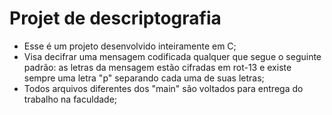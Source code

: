 # Projet de descriptografia

- Esse é um projeto desenvolvido inteiramente em C;
- Visa decifrar uma mensagem codificada qualquer que segue o seguinte padrão: as letras da mensagem estão cifradas em rot-13 e existe sempre uma letra "p" separando cada uma de suas letras;
- Todos arquivos diferentes dos "main" são voltados para entrega do trabalho na faculdade;
